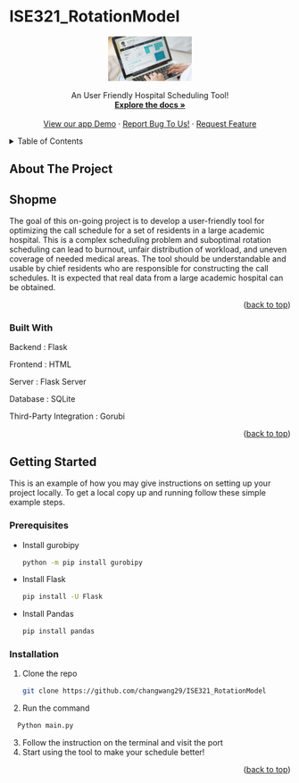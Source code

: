 # ISE321_RotationModel


<div id="top"></div>

<div align="center">
  <a href="https://github.com/changwang29/ISE321_RotationModel">
    <img src="hospital_tool.jpeg" alt="Logo" width="150" height="80">
  </a>


  <p align="center">
    An User Friendly Hospital Scheduling Tool!
    <br />
    <a href="https://github.com/changwang29/ISE321_RotationModel"><strong>Explore the docs »</strong></a>
    <br />
    <br />
    <a href="https://xinran-admin.herokuapp.com/">View our app Demo</a>
    ·
    <a href="https://github.com/changwang29/ISE321_RotationModel/issues">Report Bug To Us!</a>
    ·
    <a href="https://github.com/changwang29/ISE321_RotationModel/issues">Request Feature</a>
  </p>
</div>

<!-- TABLE OF CONTENTS -->
<details>
  <summary>Table of Contents</summary>
  <ol>
    <li>
      <a href="#about-the-project">About The Project</a>
      <ul>
        <li><a href="#built-with">Built With</a></li>
      </ul>
    </li>
    <li>
      <a href="#getting-started">Getting Started</a>
      <ul>
        <li><a href="#prerequisites">Prerequisites</a></li>
        <li><a href="#installation">Installation</a></li>
      </ul>
    </li>
  </ol>
</details>


<!-- ABOUT THE PROJECT -->
## About The Project

## Shopme

The goal of this on-going project is to develop a user-friendly tool for optimizing the call schedule for a set of residents in a large academic hospital. This is a complex scheduling problem and suboptimal rotation scheduling can lead to burnout, unfair distribution of workload, and uneven coverage of needed medical areas. The tool should be understandable and usable by chief residents who are responsible for constructing the call schedules.  It is expected that real data from a large academic hospital can be obtained. 


<p align="right">(<a href="#top">back to top</a>)</p>



### Built With

Backend : Flask

Frontend : HTML

Server : Flask Server

Database : SQLite

Third-Party Integration : Gorubi

<p align="right">(<a href="#top">back to top</a>)</p>



<!-- GETTING STARTED -->
## Getting Started

This is an example of how you may give instructions on setting up your project locally.
To get a local copy up and running follow these simple example steps.

### Prerequisites

* Install gurobipy
  ```sh
  python -m pip install gurobipy
  ```

* Install Flask
  ```sh
  pip install -U Flask
  ```
  
* Install Pandas
  ```sh
  pip install pandas
  ```


### Installation

1. Clone the repo
   ```sh
   git clone https://github.com/changwang29/ISE321_RotationModel
   ```
2. Run the command
  ```sh
    Python main.py
  ```
3. Follow the instruction on the terminal and visit the port
4. Start using the tool to make your schedule better!



<p align="right">(<a href="#top">back to top</a>)</p>
